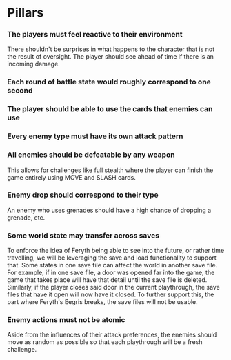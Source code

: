 # Pillars

### The players must feel reactive to their environment

There shouldn't be surprises in what happens to the character that is
not the result of oversight. The player should see ahead of time if
there is an incoming damage.

### Each round of battle state would roughly correspond to one second

### The player should be able to use the cards that enemies can use

### Every enemy type must have its own attack pattern

### All enemies should be defeatable by any weapon

This allows for challenges like full stealth where the player can
finish the game entirely using MOVE and SLASH cards.

### Enemy drop should correspond to their type

An enemy who uses grenades should have a high chance of dropping a
grenade, etc.

### Some world state may transfer across saves

To enforce the idea of Feryth being able to see into the future, or
rather time travelling, we will be leveraging the save and load
functionality to support that. Some states in one save file can affect
the world in another save file. For example, if in one save file, a
door was opened far into the game, the game that takes place will have
that detail until the save file is deleted. Similarly, if the player
closes said door in the current playthrough, the save files that have
it open will now have it closed. To further support this, the part
where Feryth's Eegris breaks, the save files will not be usable.

### Enemy actions must not be atomic

Aside from the influences of their attack preferences, the enemies
should move as random as possible so that each playthrough will be a
fresh challenge.